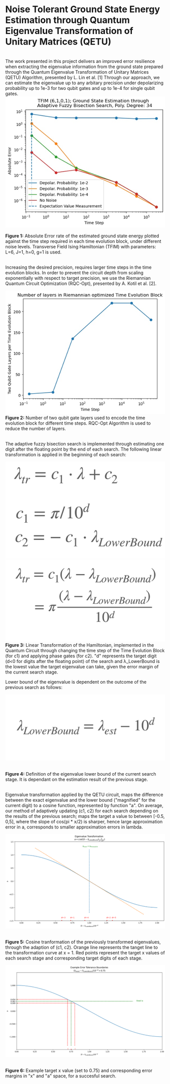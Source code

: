 ﻿<h1>Noise Tolerant Ground State Energy Estimation through Quantum Eigenvalue Transformation of Unitary Matrices (QETU)</h1> 

<br>
The work presented in this project delivers an improved error resilience when extracting the eigenvalue information from the ground state prepared through the Quantum Eigenvalue Transformation of Unitary Matrices (QETU) Algorithm, presented by L. Lin et al. [1] Through our approach, we can estimate the eigenvalue up to any arbitary precision under depolarizing probability up to 1e-3 for two qubit gates and up to 1e-4 for single qubit gates. <br>

<img src="https://github.com/erenaykrcn/qetu/blob/main/theory/figures/adaptive_fuzzy_noise.jpg">

<b>Figure 1:</b> Absolute Error rate of the estimated ground state energy plotted against the time step required in each time evolution block, under different noise levels. Transverse Field Ising Hamiltonian (TFIM) with parameters: L=6, J=1, h=0, g=1 is used.



<br>Increasing the desired precision, requires larger time steps in the time evolution blocks. In order to prevent the circuit depth from scaling exponentially with respect to target precision, we use the Riemannian Quantum Circuit Optimization (RQC-Opt), presented by A. Kotil et al. [2].


<img src="https://github.com/erenaykrcn/qetu/blob/main/theory/figures/layers_vs_timestep.jpg">
<br><b>Figure 2:</b> Number of two qubit gate layers used to encode the time evolution block for different time steps. RQC-Opt Algorithm is used to reduce the number of layers.

<br>The adaptive fuzzy bisection search is implemented through estimating one digit after the floating point by the end of each search. The following linear transformation is applied in the beginning of each search:

<img src="https://github.com/erenaykrcn/qetu/blob/main/theory/figures/eig_trafo0.jpg">
<img src="https://github.com/erenaykrcn/qetu/blob/main/theory/figures/eig_trafo1.jpg">
<br><b>Figure 3:</b> Linear Transformation of the Hamiltonian, implemented in the Quantum Circuit through changing the time step of the Time Evolution Block (for c1) and applying phase gates (for c2).
"d" represents the target digit (d<0 for digits after the floating point) of the search and λ_LowerBound is the lowest value the target eigenvalue can take, given the error margin of the current search stage.

Lower bound of the eigenvalue is dependent on the outcome of the previous search as follows:

<img src="https://github.com/erenaykrcn/qetu/blob/main/theory/figures/lower_bound_def.jpg">

<br><b>Figure 4:</b> Definition of the eigenvalue lower bound of the current search stage. It is dependant on the estimation result of the previous stage.

<br>Eigenvalue transformation applied by the QETU circuit, maps the difference between the exact eigenvalue and the lower bound ("magnified" for the current digit) to a cosine function, represented by function "a". On average, our method of adaptively updating (c1, c2) for each search depending on the results of the previous search; maps the target a value to between [-0.5, 0,5], where the slope of cos(pi * x/2) is sharper, hence large approximation error in a, corresponds to smaller approximation errors in lambda.

![](https://github.com/erenaykrcn/qetu/blob/main/theory/figures/cos1.png)

<br><b>Figure 5:</b> Cosine tranformation of the previously transformed eigenvalues, through the adaption of (c1, c2). Orange line represents the tanget line to the transformation curve at x = 1. Red points represent the target x values of each search stage and corresponding target digits of each stage. 

![](https://github.com/erenaykrcn/qetu/blob/main/theory/figures/cos2.png)

<br><b>Figure 6:</b> Example target x value (set to 0.75) and corresponding error margins in "x" and "a" space, for a succesful search. 
